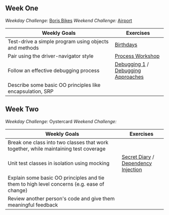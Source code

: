 

## Week One

*Weekday Challenge:* [Boris Bikes](https://github.com/PiperS52/boris-bikes-4)
*Weekend Challenge:* [Airport](https://github.com/ollienorman/airport_challenge)

Weekly Goals|Exercises
|--|--|
|Test-drive a simple program using objects and methods	|[Birthdays](https://github.com/ollienorman/birthdays)	
|Pair using the driver-navigator style	|[Process Workshop](https://github.com/ollienorman/leap-years)	
|Follow an effective debugging process	|[Debugging 1](https://github.com/ollienorman/debugging_1) /<br> [Debugging Approaches](https://github.com/ollienorman/debugging-approaches)	
|Describe some basic OO principles like encapsulation, SRP	|		

## Week Two

*Weekday Challenge:* Oystercard
*Weekend Challenge:* 

Weekly Goals|Exercises
|--|--|
|Break one class into two classes that work together, while maintaining test coverage	|	
|Unit test classes in isolation using mocking	|[Secret Diary](https://github.com/ollienorman/testing_relationships_between_classes) / <br> [Dependency Injection](https://github.com/ollienorman/dependency-injection)
|Explain some basic OO principles and tie them to high level concerns (e.g. ease of change)	|
|Review another person's code and give them meaningful feedback	|	
